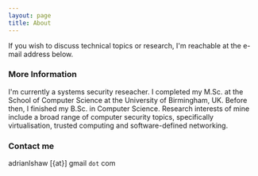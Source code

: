```yaml
---
layout: page
title: About
---
```


If you wish to discuss technical topics or research, I'm reachable at the e-mail address below. 

### More Information

I'm currently a systems security reseacher. I completed my M.Sc. at the School of Computer Science at the University of Birmingham, UK. Before then, I finished my B.Sc. in Computer Science. Research interests of mine include a broad range of computer security topics, specifically virtualisation, trusted computing and software-defined networking.

### Contact me

adrianlshaw [{at}] gmail `dot` com
